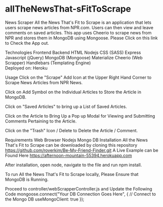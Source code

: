 # allTheNewsThat-sFitToScrape
News Scraper
All the News That's Fit to Scrape is an application that lets users scrape news articles from NPR.com. Users can then view and leave comments on saved articles. This app uses Cheerio to scrape news from NPR and stores them in MongoDB using Mongoose. Please Click on this link to Check the App out.

Technologies
Frontend	Backend
HTML	Nodejs
CSS (SASS)	Express
Javascript (jQuery)	MongoDB (Mongoose)
Materialize	Cheerio (Web Scrapper)
Handlebars (Templating Engine)	
Deployed on: Heroku

Usage
Click on the "Scrape" Add Icon at the Upper Right Hand Corner to Scrape News Articles from NPR News.

Click on Add Symbol on the Individual Articles to Store the Article in MongoDB.

Click on "Saved Articles" to bring up a List of Saved Articles.

Click on the Article to Bring Up a Pop up Modal for Viewing and Submitting Comments Pertaining to the Article.

Click on the "Trash" Icon / Delete to Delete the Article / Comment.

Requirements
Web Browser
Nodejs
Mongo DB
Installation
All the News That's Fit to Scrape can be downloaded by cloning this repository https://github.com/roverkim/Be-My-Friend-Finder.git A Live Example can be Found Here https://afternoon-mountain-55394.herokuapp.com

After installation, open node, navigate to the file and run npm install.

To run All the News That's Fit to Scrape locally, Please Ensure that MongoDB is Running.

Proceed to controller/webScrapperController.js and Update the Following Code
mongoose.connect("Your DB Connection Goes Here", { // Connect to the Mongo DB
  useMongoClient: true
});
